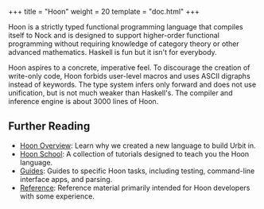 +++
title = "Hoon"
weight = 20
template = "doc.html"
+++

Hoon is a strictly typed functional programming language that compiles itself
to Nock and is designed to support higher-order functional programming without
requiring knowledge of category theory or other advanced mathematics.  Haskell
is fun but it isn't for everybody.

Hoon aspires to a concrete, imperative feel.  To discourage the creation of
write-only code, Hoon forbids user-level macros and uses ASCII digraphs instead
of keywords.  The type system infers only forward and does not use unification,
but is not much weaker than Haskell's.  The compiler and inference engine is
about 3000 lines of Hoon.

## Further Reading

* [Hoon Overview](/docs/hoon/overview): Learn why we created a new language
  to build Urbit in.
* [Hoon School](/docs/hoon/hoon-school/): A collection of tutorials
  designed to teach you the Hoon language.
* [Guides](/docs/hoon/guides/): Guides to specific Hoon tasks,
including testing, command-line interface apps, and parsing.
* [Reference](/docs/hoon/reference/): Reference material primarily
  intended for Hoon developers with some experience.

